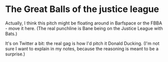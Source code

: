 # The Great Balls of the justice league

Actually, I think this pitch might be floating around in Barfspace or the FBBA - move it here. (The real punchline is Bane being on the Justice League with Bats.)

It's on Twitter a bit: the real gag is how I'd pitch it Donald Ducking. (I'm not sure I want to explain in my notes, because the reasoning is meant to be a surprise.)
